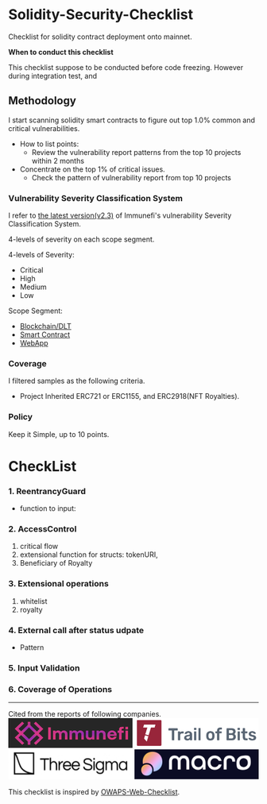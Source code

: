 # Solidity-Security-Checklist
Checklist for solidity contract deployment onto mainnet.

**When to conduct this checklist**

This checklist suppose to be conducted before code freezing.
However during integration test, and 

## Methodology

I start scanning solidity smart contracts to figure out top 1.0% common and critical vulnerabilities.

- How to list points:
    - Review the vulnerability report patterns from the top 10 projects within 2 months
- Concentrate on the top 1% of critical issues.
    - Check the pattern of vulnerability report from top 10 projects

### Vulnerability Severity Classification System
I refer to [the latest version(v2.3)](https://immunefi.com/immunefi-vulnerability-severity-classification-system-v2-3/) of Immunefi's vulnerability Severity Classification System.

4-levels of severity on each scope segment.

4-levels of Severity:
- Critical
- High
- Medium
- Low

Scope Segment:
- [Blockchain/DLT](./documents/Methodology.md#1-blockchaindlt)
- [Smart Contract](./documents/Methodology.md#2-smart-contracts)
- [WebApp](./documents/Methodology.md#3-websites-and-apps)

### Coverage
I filtered samples as the following criteria.
- Project Inherited ERC721 or ERC1155, and ERC2918(NFT Royalties).


### Policy

Keep it Simple, up to 10 points.

# CheckList
### 1. ReentrancyGuard

- function to input:

### 2. AccessControl

1. critical flow
2. extensional function for structs: tokenURI, 
3. Beneficiary of Royalty 

### 3.  Extensional operations

1. whitelist
2. royalty

### 4. External call after status udpate

- Pattern

### 5. Input Validation

### 6. Coverage of Operations

---
Cited from the reports of following companies.
<img src="./assets/audit-company-logo/Immunefi-logo.png" width="250" height="60">
<img src="./assets/audit-company-logo/trail-of-bits-logo.png" width="250" height="60">
<img src="./assets/audit-company-logo/three-sigma-logo.png" width="250" height="60">
<img src="./assets/audit-company-logo/0xmacro-logo.png" width="250" height="60">

This checklist is inspired by [OWAPS-Web-Checklist](https://github.com/0xRadi/OWASP-Web-Checklist).
